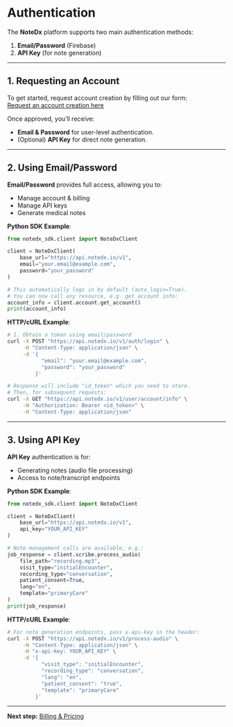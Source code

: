 # Authentication

The **NoteDx** platform supports two main authentication methods:

1. **Email/Password** (Firebase)
2. **API Key** (for note generation)

***

## 1. Requesting an Account

To get started, request account creation by filling out our form:\
[Request an account creation here](https://example.com/form)

Once approved, you’ll receive:

* **Email & Password** for user-level authentication.
* (Optional) **API Key** for direct note generation.

***

## 2. Using Email/Password

**Email/Password** provides full access, allowing you to:

* Manage account & billing
* Manage API keys
* Generate medical notes

**Python SDK Example**:

```python
from notedx_sdk.client import NoteDxClient

client = NoteDxClient(
    base_url="https://api.notedx.io/v1",
    email="your.email@example.com",
    password="your_password"
)

# This automatically logs in by default (auto_login=True).
# You can now call any resource, e.g. get account info:
account_info = client.account.get_account()
print(account_info)
```

**HTTP/cURL Example**:

```bash
# 1. Obtain a token using email/password
curl -X POST "https://api.notedx.io/v1/auth/login" \
     -H "Content-Type: application/json" \
     -d '{
           "email": "your.email@example.com",
           "password": "your_password"
         }'

# Response will include "id_token" which you need to store.
# Then, for subsequent requests:
curl -X GET "https://api.notedx.io/v1/user/account/info" \
     -H "Authorization: Bearer <id_token>" \
     -H "Content-Type: application/json"
```

***

## 3. Using API Key

**API Key** authentication is for:

* Generating notes (audio file processing)
* Access to note/transcript endpoints

**Python SDK Example**:

```python
from notedx_sdk.client import NoteDxClient

client = NoteDxClient(
    base_url="https://api.notedx.io/v1",
    api_key="YOUR_API_KEY"
)

# Note management calls are available, e.g.:
job_response = client.scribe.process_audio(
    file_path="recording.mp3",
    visit_type="initialEncounter",
    recording_type="conversation",
    patient_consent=True,
    lang="en",
    template="primaryCare"
)
print(job_response)
```

**HTTP/cURL Example**:

```bash
# For note generation endpoints, pass x-api-key in the header:
curl -X POST "https://api.notedx.io/v1/process-audio" \
     -H "Content-Type: application/json" \
     -H "x-api-key: YOUR_API_KEY" \
     -d '{
           "visit_type": "initialEncounter",
           "recording_type": "conversation",
           "lang": "en",
           "patient_consent": "true",
           "template": "primaryCare"
         }'
```

***

**Next step:** [Billing & Pricing](billing.md)
